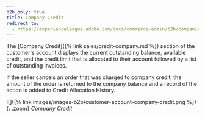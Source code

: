 ```yaml
---
b2b_only: true
title: Company Credit
redirect to:
  - https://experienceleague.adobe.com/docs/commerce-admin/b2b/companies/credit-company.html
---
```


The [Company Credit]({% link sales/credit-company.md %}) section of the customer's account displays the current outstanding balance, available credit, and the credit limit that is allocated to their account followed by a list of outstanding invoices.

If the seller cancels an order that was charged to company credit, the amount of the order is returned to the company balance and a record of the action is added to Credit Allocation History.

![]({% link images/images-b2b/customer-account-company-credit.png %}){: .zoom}
_Company Credit_
